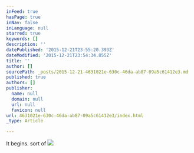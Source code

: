 ```yaml
---
inFeed: true
hasPage: true
inNav: false
inLanguage: null
starred: true
keywords: []
description: ''
datePublished: '2015-12-21T23:55:20.393Z'
dateModified: '2015-12-21T23:54:34.855Z'
title: ''
author: []
sourcePath: _posts/2015-12-21-4631021e-630c-46da-ab87-09a5c61412e3.md
published: true
authors: []
publisher:
  name: null
  domain: null
  url: null
  favicon: null
url: 4631021e-630c-46da-ab87-09a5c61412e3/index.html
_type: Article

---
```

It begins.  sort of
![](https://the-grid-user-content.s3-us-west-2.amazonaws.com/368eda64-fe97-464f-aeba-a3c3f26ef6d3.JPG)
